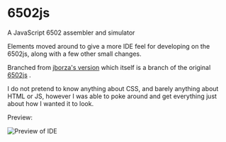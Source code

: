 # 6502js
A JavaScript 6502 assembler and simulator

Elements moved around to give a more IDE feel for developing on the 6502js, along with a few other small changes.

Branched from [jborza's version](https://github.com/jborza/6502js) which itself is a branch of the original [6502js](https://github.com/skilldrick/6502js) .

I do not pretend to know anything about CSS, and barely anything about HTML or JS, however I was able to poke around and get everything just about how I wanted it to look.

Preview:

![Preview of IDE](https://i.imgur.com/r5VB0EO.png)